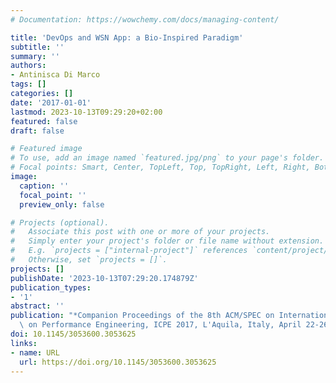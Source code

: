 ```yaml
---
# Documentation: https://wowchemy.com/docs/managing-content/

title: 'DevOps and WSN App: a Bio-Inspired Paradigm'
subtitle: ''
summary: ''
authors:
- Antinisca Di Marco
tags: []
categories: []
date: '2017-01-01'
lastmod: 2023-10-13T09:29:20+02:00
featured: false
draft: false

# Featured image
# To use, add an image named `featured.jpg/png` to your page's folder.
# Focal points: Smart, Center, TopLeft, Top, TopRight, Left, Right, BottomLeft, Bottom, BottomRight.
image:
  caption: ''
  focal_point: ''
  preview_only: false

# Projects (optional).
#   Associate this post with one or more of your projects.
#   Simply enter your project's folder or file name without extension.
#   E.g. `projects = ["internal-project"]` references `content/project/deep-learning/index.md`.
#   Otherwise, set `projects = []`.
projects: []
publishDate: '2023-10-13T07:29:20.174879Z'
publication_types:
- '1'
abstract: ''
publication: "*Companion Proceedings of the 8th ACM/SPEC on International Conference\
  \ on Performance Engineering, ICPE 2017, L'Aquila, Italy, April 22-26, 2017*"
doi: 10.1145/3053600.3053625
links:
- name: URL
  url: https://doi.org/10.1145/3053600.3053625
---
```

